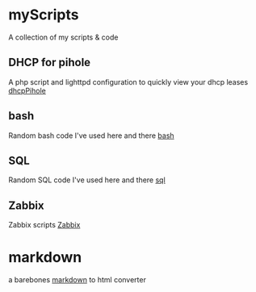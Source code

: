 # myScripts
A collection of my scripts &amp; code
## DHCP for pihole
A php script and lighttpd configuration to quickly view your dhcp leases [dhcpPihole](dhcpPihole)
## bash
Random bash code I've used here and there [bash](bash)
## SQL
Random SQL code I've used here and there [sql](sql)
## Zabbix
Zabbix scripts [Zabbix](zabbix)
# markdown
a barebones [markdown](markdownConvert) to html converter
